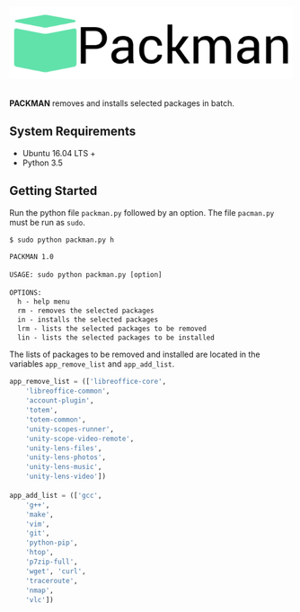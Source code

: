 <div align="center">
  <img src="logo.png"><br><br>
</div>

**PACKMAN** removes and installs selected packages in batch.

## System Requirements
- Ubuntu 16.04 LTS +
- Python 3.5

## Getting Started
Run the python file `packman.py` followed by an option. The file `pacman.py` must be run as `sudo`.
```bash
$ sudo python packman.py h
```
```
PACKMAN 1.0

USAGE: sudo python packman.py [option]

OPTIONS:
  h - help menu
  rm - removes the selected packages
  in - installs the selected packages
  lrm - lists the selected packages to be removed
  lin - lists the selected packages to be installed
```
The lists of packages to be removed and installed are located in the variables `app_remove_list` and `app_add_list`.
```python
app_remove_list = (['libreoffice-core',
    'libreoffice-common',
    'account-plugin',
    'totem',
    'totem-common',
    'unity-scopes-runner',
    'unity-scope-video-remote',
    'unity-lens-files',
    'unity-lens-photos',
    'unity-lens-music',
    'unity-lens-video'])

app_add_list = (['gcc',
    'g++',
    'make',
    'vim',
    'git',
    'python-pip',
    'htop',
    'p7zip-full',
    'wget', 'curl',
    'traceroute',
    'nmap',
    'vlc'])
```
